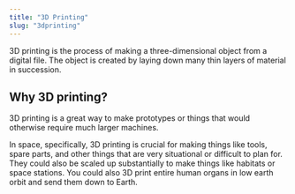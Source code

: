 ```yaml
---
title: "3D Printing"
slug: "3dprinting"
---
```


3D printing is the process of making a three-dimensional object from a digital file. The object is created by laying down many thin layers of material in succession.

## Why 3D printing?

3D printing is a great way to make prototypes or things that would otherwise require much larger machines.

In space, specifically, 3D printing is crucial for making things like tools, spare parts, and other things that are very situational or difficult to plan for. They could also be scaled up substantially to make things like habitats or space stations. You could also 3D print entire human organs in low earth orbit and send them down to Earth.
